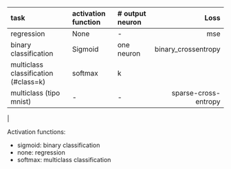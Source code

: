 

| task | activation function | # output neuron|Loss
|:-----|:--------------------|:--------------|---:|
|regression|None| -|mse|
|binary classification|Sigmoid|one neuron|binary_crossentropy|
|multiclass classification (#class=k)|softmax|k| 
|multiclass (tipo mnist)|- |- | sparse-cross-entropy|
|



Activation functions:

- sigmoid: binary classification
- none: regression
- softmax: multiclass classification


        